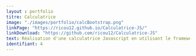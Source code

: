 ```yaml
---
layout : portfolio
titre: Calculatrice
image: "./images/portfolio/calcBootstrap.png"
linkPage: "https://ricou12.github.io/Calculatrice-JS/"
linkDownload: "https://github.com/ricou12/Calculatrice-JS"
text: Réalisation d'une calculatrice Javascript en utilisant le framework CSS Bootstrap.
identifiant: 4
---
```

